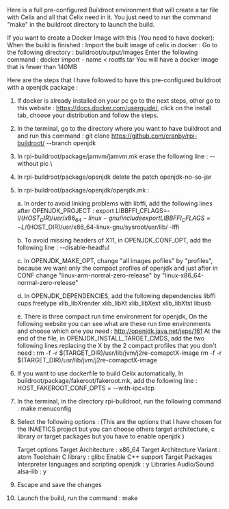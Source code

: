 Here is a full pre-configured Buildroot environment that will create a tar file with Celix and all that Celix need in it.
You just need to run the command "make" in the buildroot directory to launch the build.

If you want to create a Docker Image with this (You need to have docker):
When the build is finished :
Import the built image of celix in docker :
Go to the following directory : buildroot/output/images
Enter the following command : docker import - name < rootfs.tar
You will have a docker image that is fewer than 140MB

Here are the steps that I have followed to have this pre-configured buildroot with a openjdk package :

1. If docker is already installed on your pc go to the next steps, other go to this website : https://docs.docker.com/userguide/, click on the install tab, choose your distribution and follow the steps.

2. In the terminal, go to the directory where you want to have buildroot and and run this command : git clone https://github.com/cranby/rpi-buildroot/ --branch openjdk

3. In rpi-buildroot/package/jamvm/jamvm.mk erase the following line : --without pic \

4. In rpi-buildroot/package/openjdk delete the patch openjdk-no-so-jar

5. In rpi-buildroot/package/openjdk/openjdk.mk :

    a. In order to avoid linking problems with libffi, add the following lines after OPENJDK_PROJECT :
    export LIBBFFI_CFLAGS=-I/$(HOST_DIR)/usr/x86_64-linux-gnu/include
    export LIBBFFI_CFLAGS=-L/$(HOST_DIR)/usr/x86_64-linux-gnu/sysroot/usr/lib/ -lffi

    b. To avoid missing headers of X11, in OPENJDK_CONF_OPT, add the following line :
    --disable-headful
    
    c. In OPENJDK_MAKE_OPT, change "all images pofiles" by "profiles", because we want only the compact profiles of openjdk
    and just after in CONF change "linux-arm-normal-zero-release" by "linux-x86_64-normal-zero-release"
    
    d. In OPENJDK_DEPENDENCIES, add the following dependencies
    libffi cups freetype xlib_libXrender xlib_libXt xlib_libXext xlib_libXtst libusb
    
    e. There is three compact run time environment for openjdk,
    On the following website you can see what are these run time environments and choose which one you need : http://openjdk.java.net/jeps/161
    At the end of the file, in OPENJDK_INSTALL_TARGET_CMDS, add the two following lines replacing the X by the 2 compact profiles that you don't need :
    rm -f -r $(TARGET_DIR)/usr/lib/jvm/j2re-comapctX-image
    rm -f -r $(TARGET_DIR)/usr/lib/jvm/j2re-comapctX-image

6. If you want to use dockerfile to build Celix automatically, In buildroot/package/fakeroot/fakeroot.mk, add the following line :
HOST_FAKEROOT_CONF_OPTS = --with-ipc=tcp

7. In the terminal, in the directory rpi-buildroot, run the following command : make menuconfig

8. Select the following options : (This are the options that I have chosen for the INAETICS project but you can choose others target architecture, c library or target packages but you have to enable openjdk )

    Target options
        Target Architecture : x86_64
        Target Architecture Variant : atom
    Toolchain
        C library : glibc
        Enable C++ support
    Target Packages
        Interpreter languages and scripting
            openjdk : y
        Libraries
            Audio/Sound
                alsa-lib : y

9. Escape and save the changes

10. Launch the build, run the command : make
